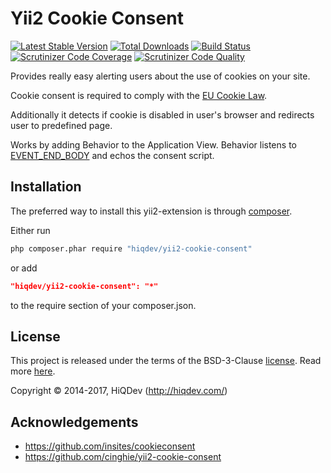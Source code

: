 # Yii2 Cookie Consent

[![Latest Stable Version](https://poser.pugx.org/hiqdev/yii2-cookie-consent/v/stable)](https://packagist.org/packages/hiqdev/yii2-cookie-consent)
[![Total Downloads](https://poser.pugx.org/hiqdev/yii2-cookie-consent/downloads)](https://packagist.org/packages/hiqdev/yii2-cookie-consent)
[![Build Status](https://img.shields.io/travis/hiqdev/yii2-cookie-consent.svg)](https://travis-ci.org/hiqdev/yii2-cookie-consent)
[![Scrutinizer Code Coverage](https://img.shields.io/scrutinizer/coverage/g/hiqdev/yii2-cookie-consent.svg)](https://scrutinizer-ci.com/g/hiqdev/yii2-cookie-consent/)
[![Scrutinizer Code Quality](https://img.shields.io/scrutinizer/g/hiqdev/yii2-cookie-consent.svg)](https://scrutinizer-ci.com/g/hiqdev/yii2-cookie-consent/)

Provides really easy alerting users about the use of
cookies on your site.

Cookie consent is required to comply with the [EU Cookie Law].

Additionally it detects if cookie is disabled in user's browser
and redirects user to predefined page.

Works by adding Behavior to the Application View.
Behavior listens to [EVENT_END_BODY] and echos the consent script.

[EVENT_END_BODY]:   http://www.yiiframework.com/doc-2.0/yii-web-view.html#EVENT_END_BODY-detail
[EU Cookie Law]:    http://ec.europa.eu/ipg/basics/legal/cookies/index_en.htm

## Installation

The preferred way to install this yii2-extension is through [composer](http://getcomposer.org/download/).

Either run

```sh
php composer.phar require "hiqdev/yii2-cookie-consent"
```

or add

```json
"hiqdev/yii2-cookie-consent": "*"
```

to the require section of your composer.json.

## License

This project is released under the terms of the BSD-3-Clause [license](LICENSE).
Read more [here](http://choosealicense.com/licenses/bsd-3-clause).

Copyright © 2014-2017, HiQDev (http://hiqdev.com/)

## Acknowledgements

- https://github.com/insites/cookieconsent
- https://github.com/cinghie/yii2-cookie-consent
